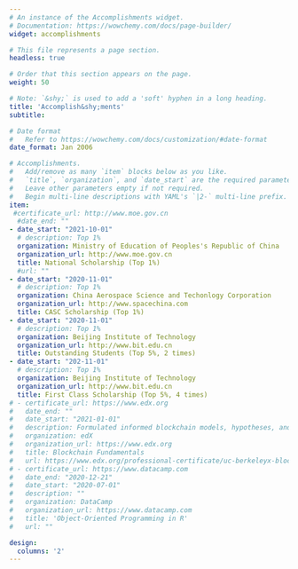 ```yaml
---
# An instance of the Accomplishments widget.
# Documentation: https://wowchemy.com/docs/page-builder/
widget: accomplishments

# This file represents a page section.
headless: true

# Order that this section appears on the page.
weight: 50

# Note: `&shy;` is used to add a 'soft' hyphen in a long heading.
title: 'Accomplish&shy;ments'
subtitle:

# Date format
#   Refer to https://wowchemy.com/docs/customization/#date-format
date_format: Jan 2006

# Accomplishments.
#   Add/remove as many `item` blocks below as you like.
#   `title`, `organization`, and `date_start` are the required parameters.
#   Leave other parameters empty if not required.
#   Begin multi-line descriptions with YAML's `|2-` multi-line prefix.
item:
 #certificate_url: http://www.moe.gov.cn
  #date_end: ""
- date_start: "2021-10-01"
  # description: Top 1%
  organization: Ministry of Education of Peoples's Republic of China
  organization_url: http://www.moe.gov.cn
  title: National Scholarship (Top 1%)
  #url: ""
- date_start: "2020-11-01"
  # description: Top 1%
  organization: China Aerospace Science and Techonlogy Corporation
  organization_url: http://www.spacechina.com
  title: CASC Scholarship (Top 1%)
- date_start: "2020-11-01"
  # description: Top 1%
  organization: Beijing Institute of Technology
  organization_url: http://www.bit.edu.cn
  title: Outstanding Students (Top 5%, 2 times)
- date_start: "202-11-01"
  # description: Top 1%
  organization: Beijing Institute of Technology
  organization_url: http://www.bit.edu.cn
  title: First Class Scholarship (Top 5%, 4 times)
# - certificate_url: https://www.edx.org
#   date_end: ""
#   date_start: "2021-01-01"
#   description: Formulated informed blockchain models, hypotheses, and use cases.
#   organization: edX
#   organization_url: https://www.edx.org
#   title: Blockchain Fundamentals
#   url: https://www.edx.org/professional-certificate/uc-berkeleyx-blockchain-fundamentals
# - certificate_url: https://www.datacamp.com
#   date_end: "2020-12-21"
#   date_start: "2020-07-01"
#   description: ""
#   organization: DataCamp
#   organization_url: https://www.datacamp.com
#   title: 'Object-Oriented Programming in R'
#   url: ""

design:
  columns: '2' 
---
```

